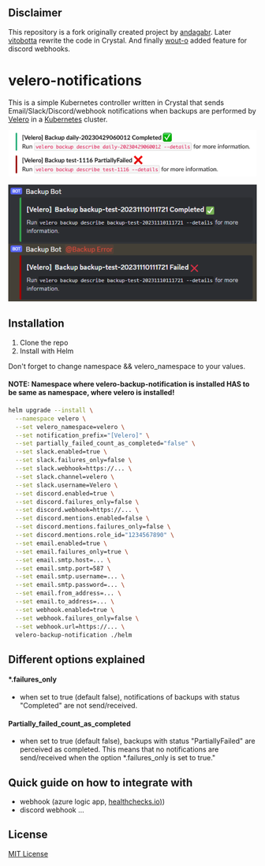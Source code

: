 ## Disclaimer 
This repository is a fork originally created project by [andagabr](https://github.com/andragabr/velero-backup-notification). Later [vitobotta](https://github.com/vitobotta/velero-notifications) rewrite the code in Crystal. And finally [wout-o](https://github.com/wout-o/velero-notifications) added feature for discord webhooks.

# velero-notifications
This is a simple Kubernetes controller written in Crystal that sends Email/Slack/Discord/webhook notifications when backups are performed by [Velero](https://velero.io/) in a [Kubernetes](https://kubernetes.io/) cluster.

![Screenshot](slack.png?raw=true "Screenshot")

![Screenshot](discord.png?raw=true "Screenshot")

## Installation
1. Clone the repo
2. Install with Helm 

Don't forget to change namespace && velero_namespace to your values. 
#### NOTE: Namespace where velero-backup-notification is installed HAS to be same as namespace, where velero is installed!

```bash
helm upgrade --install \
  --namespace velero \
  --set velero_namespace=velero \
  --set notification_prefix="[Velero]" \
  --set partially_failed_count_as_completed="false" \
  --set slack.enabled=true \
  --set slack.failures_only=false \
  --set slack.webhook=https://... \
  --set slack.channel=velero \
  --set slack.username=Velero \
  --set discord.enabled=true \
  --set discord.failures_only=false \
  --set discord.webhook=https://... \
  --set discord.mentions.enabled=false \
  --set discord.mentions.failures_only=false \
  --set discord.mentions.role_id="1234567890" \
  --set email.enabled=true \
  --set email.failures_only=true \
  --set email.smtp.host=... \
  --set email.smtp.port=587 \
  --set email.smtp.username=... \
  --set email.smtp.password=... \
  --set email.from_address=... \
  --set email.to_address=... \
  --set webhook.enabled=true \
  --set webhook.failures_only=false \
  --set webhook.url=https://... \
  velero-backup-notification ./helm
```


## Different options explained
#### *.failures_only
* when set to true (default false), notifications of backups with status "Completed" are not send/received.

#### Partially_failed_count_as_completed
* when set to true (default false), backups with status "PartiallyFailed" are perceived as completed. This means that no notifications are send/received when the option *.failures_only is set to true."


## Quick guide on how to integrate with
* webhook (azure logic app, [healthchecks.io)](https://healthchecks.io/))
* discord webhook
...

## License

[MIT License](https://github.com/vitobotta/velero-notifications/blob/main/LICENSE)

